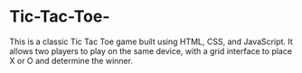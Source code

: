 # Tic-Tac-Toe-
This is a classic Tic Tac Toe game built using HTML, CSS, and JavaScript. It allows two players to play on the same device, with a grid interface to place X or O and determine the winner.
